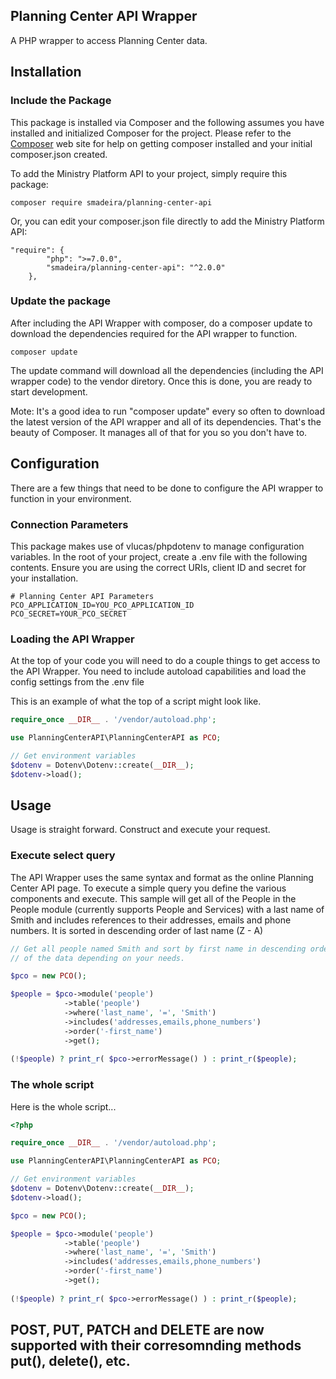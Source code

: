 ## Planning Center API Wrapper

A PHP wrapper to access Planning Center data.</p>
## Installation
### Include the Package
This package is installed via Composer and the following assumes you have installed and initialized Composer for 
the project.  Please refer to the <a href="http://getcomposer.org" target="blank">Composer</a> web site for help on getting composer
installed and your initial composer.json created. 

To add the Ministry Platform API to your project, simply require this package:

```shell
composer require smadeira/planning-center-api
```

Or, you can edit your composer.json file directly to add the Ministry Platform API:
```
"require": {
        "php": ">=7.0.0",
        "smadeira/planning-center-api": "^2.0.0"
    },
```

### Update the package
After including the API Wrapper with composer, do a composer update to download the dependencies required for the 
API wrapper to function.

```
composer update
```
The update command will download all the dependencies (including the API wrapper code) to the vendor diretory.  Once this is done, you are ready to 
start development.

Mote: It's a good idea to run "composer update" every so often to download the latest version of the API wrapper and all of its dependencies.  That's the 
beauty of Composer. It manages all of that for you so you don't have to.

## Configuration
There are a few things that need to be done to configure the API wrapper to function in your environment.

### Connection Parameters
This package makes use of vlucas/phpdotenv to manage configuration variables.  In the root of your project, create a .env file with the following contents.  Ensure you
are using the correct URIs, client ID and secret for your installation.

```
# Planning Center API Parameters
PCO_APPLICATION_ID=YOU_PCO_APPLICATION_ID
PCO_SECRET=YOUR_PCO_SECRET
```

### Loading the API Wrapper
At the top of your code you will need to do a couple things to get access to the API Wrapper. You need to include autoload capabilities and load the 
config settings from the .env file

This is an example of what the top of a script might look like.

```php
require_once __DIR__ . '/vendor/autoload.php';

use PlanningCenterAPI\PlanningCenterAPI as PCO;

// Get environment variables
$dotenv = Dotenv\Dotenv::create(__DIR__);
$dotenv->load();

```  

## Usage
Usage is straight forward.  Construct and execute your request.

### Execute select query
The API Wrapper uses the same syntax and format as the online Planning Center API page. To execute a simple query you define the various components and execute.
This sample will get all of the People in the People module (currently supports People and Services) with a last name of Smith and includes references to their
addresses, emails and phone numbers.  It is sorted in descending order of last name (Z - A)  

```php
// Get all people named Smith and sort by first name in descending order.  Then, print the results in array format (you would do additional processing 
// of the data depending on your needs.

$pco = new PCO();

$people = $pco->module('people')
            ->table('people')
            ->where('last_name', '=', 'Smith')
            ->includes('addresses,emails,phone_numbers')
            ->order('-first_name')
            ->get();
        
(!$people) ? print_r( $pco->errorMessage() ) : print_r($people);         
```

### The whole script
Here is the whole script...
```php
<?php

require_once __DIR__ . '/vendor/autoload.php';

use PlanningCenterAPI\PlanningCenterAPI as PCO;

// Get environment variables
$dotenv = Dotenv\Dotenv::create(__DIR__);
$dotenv->load();

$pco = new PCO();

$people = $pco->module('people')
            ->table('people')
            ->where('last_name', '=', 'Smith')
            ->includes('addresses,emails,phone_numbers')
            ->order('-first_name')
            ->get();
        
(!$people) ? print_r( $pco->errorMessage() ) : print_r($people); 
```

## POST, PUT, PATCH and DELETE are now supported with their corresomnding methods put(), delete(), etc.